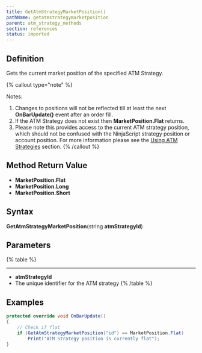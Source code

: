 ```yaml
---
title: GetAtmStrategyMarketPosition()
pathName: getatmstrategymarketposition
parent: atm_strategy_methods
section: references
status: imported
---
```


## Definition

Gets the current market position of the specified ATM Strategy.

{% callout type="note" %}

Notes:

1. Changes to positions will not be reflected till at least the next **OnBarUpdate()** event after an order fill.
2. If the ATM Strategy does not exist then **MarketPosition.Flat** returns.
3. Please note this provides access to the current ATM strategy position, which should not be confused with the NinjaScript strategy position or account position. For more information please see the [Using ATM Strategies](using_atm_strategies) section.
{% /callout %}

## Method Return Value

* **MarketPosition.Flat**
* **MarketPosition.Long**
* **MarketPosition.Short**

## Syntax

**GetAtmStrategyMarketPosition**(string **atmStrategyId**)

## Parameters

{% table %}

---

* **atmStrategyId**
* The unique identifier for the ATM strategy
{% /table %}

## Examples

```csharp
protected override void OnBarUpdate()
{
    // Check if flat
    if (GetAtmStrategyMarketPosition("id") == MarketPosition.Flat)
        Print("ATM Strategy position is currently flat");
}
```
